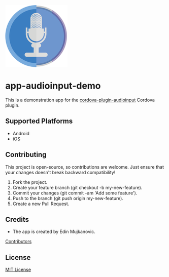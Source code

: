 ![Logotype](res/icon/android/icon-196x196.png)

# app-audioinput-demo
This is a demonstration app for the [cordova-plugin-audioinput](https://github.com/edimuj/cordova-plugin-audioinput) Cordova plugin.

## Supported Platforms
* Android
* iOS

## Contributing
This project is open-source, so contributions are welcome. Just ensure that your changes doesn't break backward compatibility!

1. Fork the project.
2. Create your feature branch (git checkout -b my-new-feature).
3. Commit your changes (git commit -am 'Add some feature').
4. Push to the branch (git push origin my-new-feature).
5. Create a new Pull Request.

## Credits
* The app is created by Edin Mujkanovic.

[Contributors](https://github.com/edimuj/app-audioinput-demo/graphs/contributors)

## License
[MIT License](https://github.com/edimuj/app-audioinput-demo/blob/master/LICENSE)
